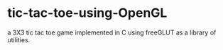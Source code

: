 # tic-tac-toe-using-OpenGL
a 3X3 tic tac toe game implemented in C using freeGLUT as a library of utilities.
